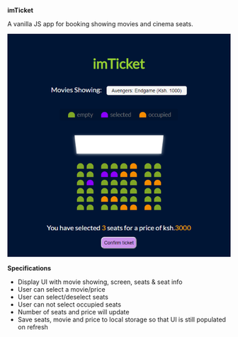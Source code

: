 **imTicket**

A vanilla JS app for booking showing movies and cinema seats.

   ![](demo.png)

**Specifications**

- Display UI with movie showing, screen, seats & seat info
- User can select a movie/price
- User can select/deselect seats
- User can not select occupied seats
- Number of seats and price will update
- Save seats, movie and price to local storage so that UI is still populated on refresh


